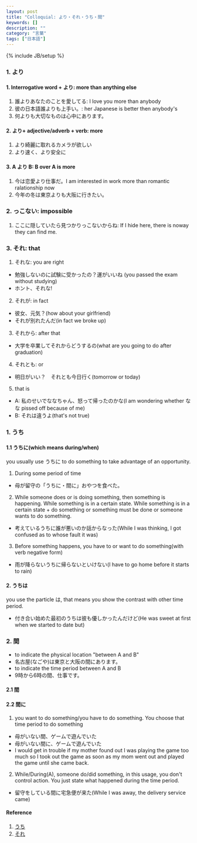 ```yaml
---
layout: post
title: "Colloquial: より・それ・うち・間"
keywords: []
description: ""
category: "言葉"
tags: ["日本語"]
---
```

{% include JB/setup %}

### 1. より
#### 1. Interrogative word + より: more than anything else
1. 誰よりあなたのことを愛してる: I love you more than anybody
2. 彼の日本語誰よりも上手い。: her Japanese is better then anybody's
3. 何よりも大切なものは心中にあります。

#### 2. より+ adjective/adverb + verb: more
1. より綺麗に取れるカメラが欲しい
2. より速く、より安全に

#### 3. A より B: B over A is more
1. 今は恋愛より仕事だ。I am interested in work more than romantic ralationship now
2. 今年の冬は東京よりも大阪に行きたい。


### 2. っこない: impossible
1. ここに隠していたら見つかりっこないからね: If I hide here, there is noway they can find me.


### 3. それ: that
1. それな: you are right
- 勉強しないのに試験に受かったの？運がいいね (you passed the exam without studying)
- ホント、それな!

2. それが: in fact
- 彼女、元気？(how about your girlfriend)
- それが別れたんだ(in fact we broke up)

3. それから: after that
-  大学を卒業してそれからどうするの(what are you going to do after graduation)

4. それとも: or
- 明日がいい？　それとも今日行く(tomorrow or today)

5. that is
- A: 私のせいでななちゃん、怒って帰ったのかな(I am wondering whether なな pissed off because of me)
- B: それは違うよ(that's not true)

### 1. うち
#### 1.1 うちに(which means during/when)
you usually use うちに to do something to take advantage of an opportunity.

1. During some period of time
- 母が留守の「うちに・間に」おやつを食べた。

2. While someone does or is doing something, then something is happening. While something is in a
   certain state. While something is in a certain state + do something or something must be done or
   someone wants to do something.
- 考えているうちに誰が悪いのか話からなった(While I was thinking, I got confused as to whose fault it
  was)

3. Before something happens, you have to or want to do something(with verb negative form)
- 雨が降らないうちに帰らないといけない(I have to go home before it starts to rain)


#### 2. うちは
you use the particle は, that means you show the contrast with other time period.
- 付き合い始めた最初のうちは彼も優しかったんだけど(He was sweet at first when we started to date but)


### 2. 間

- to indicate the physical location "between A and B"
- 名古屋(なごや)は東京と大阪の間にあります。
- to indicate the time period between A and B
- 9時から6時の間、仕事です。

#### 2.1 間

#### 2.2 間に
1. you want to do something/you have to do something. You choose that time period to do something
-  母がいない間、ゲームで遊んでいた
-  母がいない間に、ゲームで遊んでいた
- I would get in trouble if my mother found out I was playing the game too much so I took out the
  game as soon as my mom went out and played the game until she came back.

2. While/During(A), someone do/did something, in this usage, you don't control action. You just
   state what happened during the time period.
- 留守をしている間に宅急便が来た(While I was away, the delivery service came)


#### Reference
1. [うち](http://maggiesensei.com/2019/03/21/how-to-use-%e3%81%86%e3%81%a1%e3%81%ab-%e3%81%86%e3%81%a1%e3%81%af-uchi-ni-uchiwa/)
2. [それ](http://maggiesensei.com/2019/05/09/conjunctions-and-expressions-with-%e3%81%9d%e3%82%8c-sore/)







